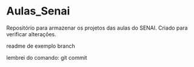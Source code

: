 # Aulas_Senai
Repositório para armazenar os projetos das aulas do SENAI.
Criado para verificar alterações.

readme de exemplo branch

lembrei do comando: git commit